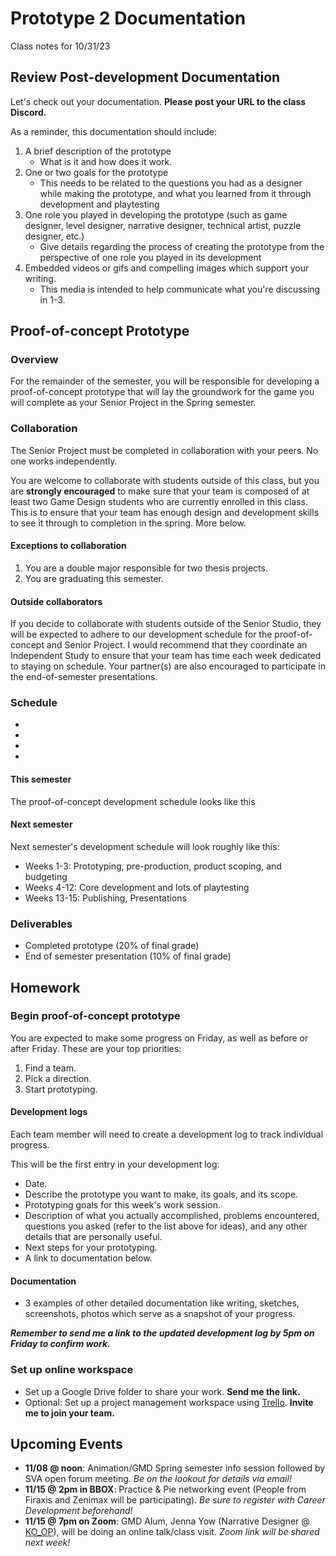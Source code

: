 # Prototype 2 Documentation
Class notes for 10/31/23

## Review Post-development Documentation
Let's check out your documentation. __Please post your URL to the class Discord.__

As a reminder, this documentation should include:
1. A brief description of the prototype
    - What is it and how does it work.
2. One or two goals for the prototype
    - This needs to be related to the questions you had as a designer while making the prototype, and what you learned from it through development and playtesting
3. One role you played in developing the prototype (such as game designer, level designer, narrative designer, technical artist, puzzle designer, etc.)
    - Give details regarding the process of creating the prototype from the perspective of one role you played in its development
4. Embedded videos or gifs and compelling images which support your writing.
    - This media is intended to help communicate what you're discussing in 1-3.

## Proof-of-concept Prototype

### Overview
For the remainder of the semester, you will be responsible for developing a proof-of-concept prototype that will lay the groundwork for the game you will complete as your Senior Project in the Spring semester.

### Collaboration
The Senior Project must be completed in collaboration with your peers. No one works independently.

You are welcome to collaborate with students outside of this class, but 
you are __strongly encouraged__ to make sure that your team is composed of at least two Game Design students who are currently enrolled in this class. This is to ensure that your team has enough design and development skills to see it through to completion in the spring. More below.

#### Exceptions to collaboration
1. You are a double major responsible for two thesis projects. 
2. You are graduating this semester.

#### Outside collaborators
If you decide to collaborate with students outside of the Senior Studio, they will be expected to adhere to our development schedule for the proof-of-concept and Senior Project. I would recommend that they coordinate an Independent Study to ensure that your team has time each week dedicated to staying on schedule. Your partner(s) are also encouraged to participate in the end-of-semester presentations.

### Schedule
- 
- 
- 
- 


#### This semester

The proof-of-concept development schedule looks like this

#### Next semester

Next semester's development schedule will look roughly like this:
- Weeks 1-3: Prototyping, pre-production, product scoping, and budgeting
- Weeks 4-12: Core development and lots of playtesting
- Weeks 13-15: Publishing, Presentations

### Deliverables
- Completed prototype (20% of final grade)
- End of semester presentation (10% of final grade)


## Homework

### Begin proof-of-concept prototype
You are expected to make some progress on Friday, as well as before or after Friday. These are your top priorities:

1. Find a team.
2. Pick a direction.
3. Start prototyping.

#### Development logs
Each team member will need to create a development log to track individual progress.

This will be the first entry in your development log:
- Date.
- Describe the prototype you want to make, its goals, and its scope.
- Prototyping goals for this week's work session.
- Description of what you actually accomplished, problems encountered, questions you asked (refer to the list above for ideas), and any other details that are personally useful.
- Next steps for your prototyping.
- A link to documentation below.

#### Documentation
- 3 examples of other detailed documentation like writing, sketches, screenshots, photos which serve as a snapshot of your progress.

***Remember to send me a link to the updated development log by 5pm on Friday to confirm work.***

### Set up online workspace
- Set up a Google Drive folder to share your work. __Send me the link.__
- Optional: Set up a project management workspace using [Trello](https://trello.com/). __Invite me to join your team.__


## Upcoming Events
- __11/08 @ noon__: Animation/GMD Spring semester info session followed by SVA open forum meeting. _Be on the lookout for details via email!_
- __11/15 @ 2pm in BBOX__: Practice & Pie networking event (People from Firaxis and Zenimax will be participating). _Be sure to register with Career Development beforehand!_
- __11/15 @ 7pm on Zoom__: GMD Alum, Jenna Yow (Narrative Designer @ [KO_OP](https://www.ko-opmode.com/)), will be doing an online talk/class visit. _Zoom link will be shared next week!_
